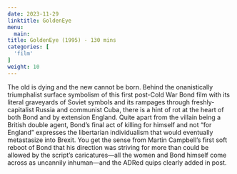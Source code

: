 ```yaml
---
date: 2023-11-29
linktitle: GoldenEye
menu:
  main:
title: GoldenEye (1995) - 130 mins
categories: [
  'film'
]
weight: 10
---
```


The old is dying and the new cannot be born. Behind the onanistically triumphalist surface symbolism of this first post-Cold War Bond film with its literal graveyards of Soviet symbols and its rampages through freshly-capitalist Russia and communist Cuba, there is a hint of rot at the heart of both Bond and by extension England. Quite apart from the villain being a British double agent, Bond’s final act of killing for himself and not “for England” expresses the libertarian individualism that would eventually metastasize into Brexit. You get the sense from Martin Campbell’s first soft reboot of Bond that his direction was striving for more than could be allowed by the script’s caricatures—all the women and Bond himself come across as uncannily inhuman—and the ADRed quips clearly added in post.
